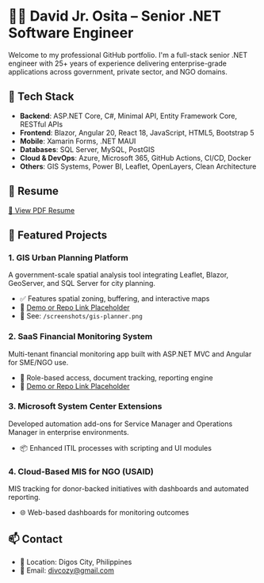 
# 👨‍💻 David Jr. Osita – Senior .NET Software Engineer

Welcome to my professional GitHub portfolio. I'm a full-stack senior .NET engineer with 25+ years of experience delivering enterprise-grade applications across government, private sector, and NGO domains.

## 🔧 Tech Stack
- **Backend**: ASP.NET Core, C#, Minimal API, Entity Framework Core, RESTful APIs
- **Frontend**: Blazor, Angular 20, React 18, JavaScript, HTML5, Bootstrap 5
- **Mobile**: Xamarin Forms, .NET MAUI
- **Databases**: SQL Server, MySQL, PostGIS
- **Cloud & DevOps**: Azure, Microsoft 365, GitHub Actions, CI/CD, Docker
- **Others**: GIS Systems, Power BI, Leaflet, OpenLayers, Clean Architecture

## 📄 Resume
[📄 View PDF Resume](docs/Polished_Senior_NET_Developer_Resume.pdf)

## 🚀 Featured Projects

### 1. GIS Urban Planning Platform
A government-scale spatial analysis tool integrating Leaflet, Blazor, GeoServer, and SQL Server for city planning.
- ✅ Features spatial zoning, buffering, and interactive maps
- 🔗 [Demo or Repo Link Placeholder](#)
- 📸 See: `/screenshots/gis-planner.png`

### 2. SaaS Financial Monitoring System
Multi-tenant financial monitoring app built with ASP.NET MVC and Angular for SME/NGO use.
- 🧩 Role-based access, document tracking, reporting engine
- 🔗 [Demo or Repo Link Placeholder](#)

### 3. Microsoft System Center Extensions
Developed automation add-ons for Service Manager and Operations Manager in enterprise environments.
- 📦 Enhanced ITIL processes with scripting and UI modules

### 4. Cloud-Based MIS for NGO (USAID)
MIS tracking for donor-backed initiatives with dashboards and automated reporting.
- 🌐 Web-based dashboards for monitoring outcomes

## 📫 Contact
- 📍 Location: Digos City, Philippines
- 📧 Email: divcozy@gmail.com
